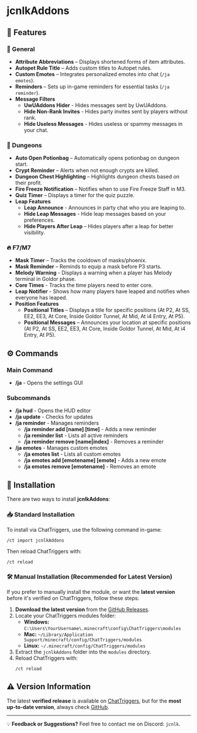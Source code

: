 # jcnlkAddons

## 📌 Features

### 🔹 General
- **Attribute Abbreviations** – Displays shortened forms of item attributes.
- **Autopet Rule Title** – Adds custom titles to Autopet rules.
- **Custom Emotes** – Integrates personalized emotes into chat (`/ja emotes`).
- **Reminders** – Sets up in-game reminders for essential tasks (`/ja reminder`).
- **Message Filters**
  - **UwUAddons Hider** - Hides messages sent by UwUAddons.
  - **Hide Non-Rank Invites** - Hides party invites sent by players without rank.
  - **Hide Useless Messages** - Hides useless or spammy messages in your chat.

### 🏰 Dungeons
- **Auto Open Potionbag** – Automatically opens potionbag on dungeon start.
- **Crypt Reminder** – Alerts when not enough crypts are killed.
- **Dungeon Chest Highlighting** – Highlights dungeon chests based on their profit.
- **Fire Freeze Notification** – Notifies when to use Fire Freeze Staff in M3.
- **Quiz Timer** – Displays a timer for the quiz puzzle.
- **Leap Features**
  - **Leap Announce** - Announces in party chat who you are leaping to.
  - **Hide Leap Messages** - Hide leap messages based on your preferences.
  - **Hide Players After Leap** – Hides players after a leap for better visibility.

### 🔥 F7/M7
- **Mask Timer** – Tracks the cooldown of masks/phoenix.
- **Mask Reminder** – Reminds to equip a mask before P3 starts.
- **Melody Warning** - Displays a warning when a player has Melody terminal in Goldor phase.
- **Core Times** - Tracks the time players need to enter core.
- **Leap Notifier** - Shows how many players have leaped and notifies when everyone has leaped.
- **Position Features**
  - **Positional Titles** – Displays a title for specific positions (At P2, At SS, EE2, EE3, At Core, Inside Goldor Tunnel, At Mid, At i4 Entry, At P5).
  - **Positional Messages** – Announces your location at specific positions (At P2, At SS, EE2, EE3, At Core, Inside Goldor Tunnel, At Mid, At i4 Entry, At P5).

## ⚙️ Commands

### Main Command
- **/ja** - Opens the settings GUI

### Subcommands
- **/ja hud** - Opens the HUD editor
- **/ja update** - Checks for updates
- **/ja reminder** - Manages reminders
  - **/ja reminder add [name] [time]** - Adds a new reminder
  - **/ja reminder list** - Lists all active reminders
  - **/ja reminder remove [name|index]** - Removes a reminder
- **/ja emotes** - Manages custom emotes
  - **/ja emotes list** - Lists all custom emotes
  - **/ja emotes add [emotename] [emote]** - Adds a new emote
  - **/ja emotes remove [emotename]** - Removes an emote

## 🔗 Installation
There are two ways to install **jcnlkAddons**:

### 📥 Standard Installation
To install via ChatTriggers, use the following command in-game:
```
/ct import jcnlkAddons
```
Then reload ChatTriggers with:
```
/ct reload
```

### 🛠️ Manual Installation (Recommended for Latest Version)
If you prefer to manually install the module, or want the **latest version** before it's verified on ChatTriggers, follow these steps:

1. **Download the latest version** from the [GitHub Releases](https://github.com/jcnlk/jcnlkAddons/releases).
2. Locate your ChatTriggers modules folder:
   - **Windows:** `C:\Users\YourUsername\.minecraft\config\ChatTriggers\modules`
   - **Mac:** `~/Library/Application Support/minecraft/config/ChatTriggers/modules`
   - **Linux:** `~/.minecraft/config/ChatTriggers/modules`
3. Extract the `jcnlkAddons` folder into the `modules` directory.
4. Reload ChatTriggers with:
   ```
   /ct reload
   ```

## ⚠️ Version Information
The latest **verified release** is available on [ChatTriggers](https://www.chattriggers.com/modules/v/jcnlkAddons), but for the **most up-to-date version**, always check [GitHub](https://github.com/jcnlk/jcnlkAddons).

---
💡 **Feedback or Suggestions?** Feel free to contact me on Discord: `jcnlk`.